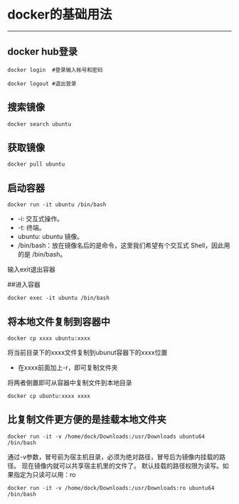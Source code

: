 # docker的基础用法
---

## docker hub登录
```
docker login  #登录输入帐号和密码 
```
```
docker logout #退出登录
```

## 搜索镜像
```
docker search ubuntu
```

## 获取镜像
```
docker pull ubuntu
```

## 启动容器
```
docker run -it ubuntu /bin/bash
```
- -i: 交互式操作。
- -t: 终端。
- ubuntu: ubuntu 镜像。
- /bin/bash：放在镜像名后的是命令，这里我们希望有个交互式 Shell，因此用的是 /bin/bash。

输入exit退出容器

##进入容器
```
docker exec -it ubuntu /bin/bash
```

## 将本地文件复制到容器中
```
docker cp xxxx ubuntu:xxxx
```
将当前目录下的xxxx文件复制到ubunut容器下的xxxx位置
- 在xxxx前面加上-r，即可复制文件夹


将两者倒置即可从容器中复制文件到本地目录
```
docker cp ubuntu:xxxx xxxx 
```

## 比复制文件更方便的是挂载本地文件夹
```
docker run -it -v /home/dock/Downloads:/usr/Downloads ubuntu64 /bin/bash
```
通过-v参数，冒号前为宿主机目录，必须为绝对路径，冒号后为镜像内挂载的路径。
现在镜像内就可以共享宿主机里的文件了。
默认挂载的路径权限为读写。如果指定为只读可以用：ro
```
docker run -it -v /home/dock/Downloads:/usr/Downloads:ro ubuntu64 /bin/bash
```